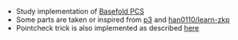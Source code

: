 * Study implementation of [Basefold PCS](https://eprint.iacr.org/2023/1705.pdf)
* Some parts are taken or inspired from [p3](https://github.com/Plonky3/Plonky3/) and [han0110/learn-zkp](https://github.com/han0110/learn-zkp)
* Pointcheck trick is also implemented as described [here](https://hackmd.io/@Ingonyama/point-check)